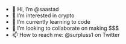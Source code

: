 - 👋 Hi, I’m @saastad
- 👀 I’m interested in crypto
- 🌱 I’m currently learning to code
- 💞️ I’m looking to collaborate on making $$$
- 📫 How to reach me: @surpluss1 on Twitter

<!---
saastad/saastad is a ✨ special ✨ repository because its `README.md` (this file) appears on your GitHub profile.
You can click the Preview link to take a look at your changes.
--->
